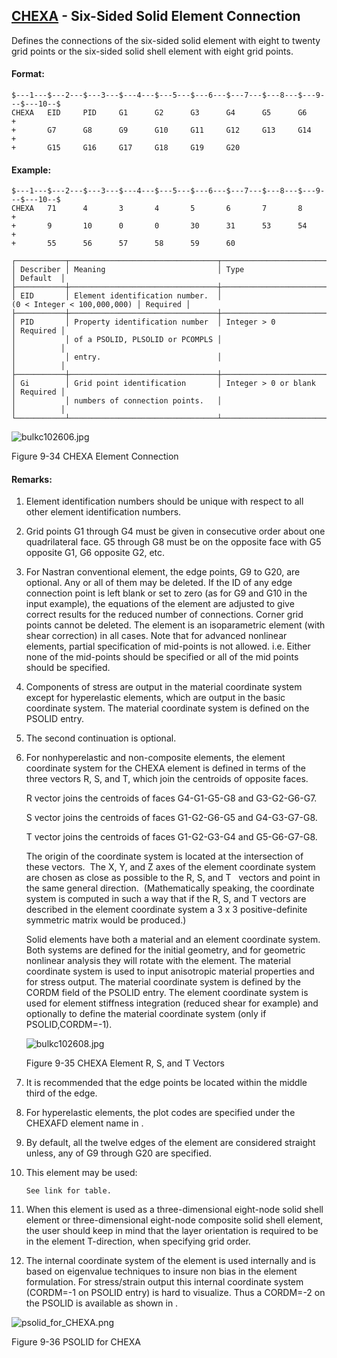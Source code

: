 ## [CHEXA](https://help.hexagonmi.com/bundle/MSC_Nastran_2022.4/page/Nastran_Combined_Book/qrg/bulkc1/TOC.CHEXA.xhtml) - Six-Sided Solid Element Connection

Defines the connections of the six-sided solid element with eight to twenty grid points or the six-sided solid shell element with eight grid points.

#### Format:

```nastran
$---1---$---2---$---3---$---4---$---5---$---6---$---7---$---8---$---9---$---10--$
CHEXA   EID     PID     G1      G2      G3      G4      G5      G6      +       
+       G7      G8      G9      G10     G11     G12     G13     G14     +       
+       G15     G16     G17     G18     G19     G20                             
```

#### Example:

```nastran
$---1---$---2---$---3---$---4---$---5---$---6---$---7---$---8---$---9---$---10--$
CHEXA   71      4       3       4       5       6       7       8       +       
+       9       10      0       0       30      31      53      54      +       
+       55      56      57      58      59      60                              
```

```text
┌───────────┬─────────────────────────────────┬─────────────────────────────┬──────────┐
│ Describer │ Meaning                         │ Type                        │ Default  │
├───────────┼─────────────────────────────────┼─────────────────────────────┼──────────┤
│ EID       │ Element identification number.  │ (0 < Integer < 100,000,000) │ Required │
├───────────┼─────────────────────────────────┼─────────────────────────────┼──────────┤
│ PID       │ Property identification number  │ Integer > 0                 │ Required │
│           │ of a PSOLID, PLSOLID or PCOMPLS │                             │          │
│           │ entry.                          │                             │          │
├───────────┼─────────────────────────────────┼─────────────────────────────┼──────────┤
│ Gi        │ Grid point identification       │ Integer > 0 or blank        │ Required │
│           │ numbers of connection points.   │                             │          │
└───────────┴─────────────────────────────────┴─────────────────────────────┴──────────┘
```

![bulkc102606.jpg](https://help-be.hexagonmi.com/bundle/MSC_Nastran_2022.4/page/Nastran_Combined_Book/qrg/bulkc1/../../../assets/bulkc102606.jpg?_LANG=enus)

Figure 9-34   CHEXA Element Connection

#### Remarks:

1. Element identification numbers should be unique with respect to all other element identification numbers.
2. Grid points G1 through G4 must be given in consecutive order about one quadrilateral face. G5 through G8 must be on the opposite face with G5 opposite G1, G6 opposite G2, etc.
3. For Nastran conventional element, the edge points, G9 to G20, are optional. Any or all of them may be deleted. If the ID of any edge connection point is left blank or set to zero (as for G9 and G10 in the input example), the equations of the element are adjusted to give correct results for the reduced number of connections. Corner grid points cannot be deleted. The element is an isoparametric element (with shear correction) in all cases.
Note that for advanced nonlinear elements, partial specification of mid-points is not allowed. i.e. Either none of the mid-points should be specified or all of the mid points should be specified.
4. Components of stress are output in the material coordinate system except for hyperelastic elements, which are output in the basic coordinate system. The material coordinate system is defined on the PSOLID entry.
5. The second continuation is optional.
6. For nonhyperelastic and non-composite elements, the element coordinate system for the CHEXA element is defined in terms of the three vectors R, S, and T, which join the centroids of opposite faces.

     R vector joins the centroids of faces G4-G1-G5-G8 and G3-G2-G6-G7.

     S vector joins the centroids of faces G1-G2-G6-G5 and G4-G3-G7-G8.

     T vector joins the centroids of faces G1-G2-G3-G4 and G5-G6-G7-G8.

     The origin of the coordinate system is located at the intersection of these vectors.  The X, Y, and Z axes of the element coordinate system are chosen as close as possible to the R, S, and T   vectors and point in the same general direction.  (Mathematically speaking, the coordinate system is computed in such a way that if the R, S, and T vectors are described in the element coordinate system a 3 x 3 positive-definite symmetric matrix would be produced.)

     Solid elements have both a material and an element coordinate system. Both systems are defined for the initial geometry, and for geometric nonlinear analysis they will rotate with the element. The material coordinate system is used to input anisotropic material properties and for stress output. The material coordinate system is defined by the CORDM field of the PSOLID entry. The element coordinate system is used for element stiffness integration (reduced shear for example) and optionally to define the material coordinate system (only if PSOLID,CORDM=-1).

     ![bulkc102608.jpg](https://help-be.hexagonmi.com/bundle/MSC_Nastran_2022.4/page/Nastran_Combined_Book/qrg/bulkc1/../../../assets/bulkc102608.jpg?_LANG=enus)

     Figure 9-35 CHEXA Element R, S, and T Vectors

7. It is recommended that the edge points be located within the middle third of the edge.
8. For hyperelastic elements, the plot codes are specified under the CHEXAFD element name in  .
9. By default, all the twelve edges of the element are considered straight unless, any of G9 through G20 are specified.
10. This element may be used:

        See link for table.

11. When this element is used as a three-dimensional eight-node solid shell element or three-dimensional eight-node composite solid shell element, the user should keep in mind that the layer orientation is required to be in the element T-direction, when specifying grid order.
12. The internal coordinate system of the element is used internally and is based on eigenvalue techniques to insure non bias in the element formulation. For stress/strain output this internal coordinate system (CORDM=-1 on PSOLID entry) is hard to visualize. Thus a CORDM=-2 on the PSOLID is available as shown in  .

![psolid_for_CHEXA.png](https://help-be.hexagonmi.com/bundle/MSC_Nastran_2022.4/page/Nastran_Combined_Book/qrg/bulkc1/../../../assets/psolid_for_CHEXA.png?_LANG=enus)

Figure 9-36   PSOLID for CHEXA

